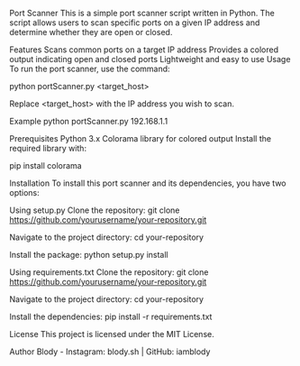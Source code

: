 Port Scanner
This is a simple port scanner script written in Python. The script allows users to scan specific ports on a given IP address and determine whether they are open or closed.

Features
Scans common ports on a target IP address
Provides a colored output indicating open and closed ports
Lightweight and easy to use
Usage
To run the port scanner, use the command:

python portScanner.py <target_host>

Replace <target_host> with the IP address you wish to scan.

Example
python portScanner.py 192.168.1.1

Prerequisites
Python 3.x
Colorama library for colored output
Install the required library with:

pip install colorama

Installation
To install this port scanner and its dependencies, you have two options:

Using setup.py
Clone the repository:
git clone https://github.com/yourusername/your-repository.git

Navigate to the project directory:
cd your-repository

Install the package:
python setup.py install

Using requirements.txt
Clone the repository:
git clone https://github.com/yourusername/your-repository.git

Navigate to the project directory:
cd your-repository

Install the dependencies:
pip install -r requirements.txt

License
This project is licensed under the MIT License.

Author
Blody - Instagram: blody.sh | GitHub: iamblody

